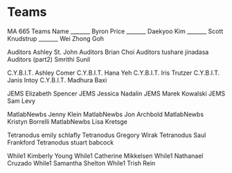 # Teams

MA 665
Teams	Name
_______	Byron Price
_______	Daekyoo Kim
_______	Scott Knudstrup
_______	Wei Zhong Goh

Auditors	Ashley St. John
Auditors	Brian Choi
Auditors	tushare jinadasa
Auditors (part2)	Smrithi Sunil

C.Y.B.I.T.	Ashley Comer
C.Y.B.I.T.	Hana Yeh
C.Y.B.I.T.	Iris Trutzer
C.Y.B.I.T.	Janis Intoy
C.Y.B.I.T.	Madhura Baxi

JEMS	Elizabeth Spencer
JEMS	Jessica Nadalin
JEMS	Marek Kowalski
JEMS	Sam Levy

MatlabNewbs	Jenny Klein
MatlabNewbs	Jon Archbold
MatlabNewbs	Kristyn Borrelli
MatlabNewbs	Lisa Kretsge

Tetranodus	emily schlafly
Tetranodus	Gregory Wirak
Tetranodus	Saul Frankford
Tetranodus	stuart babcock

While1	Kimberly Young
While1	Catherine Mikkelsen
While1	Nathanael Cruzado
While1	Samantha Shelton
While1	Trish Rein
